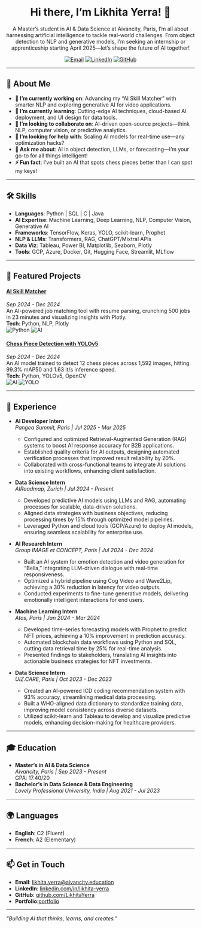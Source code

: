 <div align="center">
  <h1>Hi there, I’m Likhita Yerra! 👋</h1>
  <p>A Master’s student in AI & Data Science at Aivancity, Paris, I’m all about harnessing artificial intelligence to tackle real-world challenges. From object detection to NLP and generative models, I’m seeking an internship or apprenticeship starting April 2025—let’s shape the future of AI together!</p>
  <a href="mailto:likhita.yerra@aivancity.education"><img src="https://img.shields.io/badge/Email-Me-blue?logo=gmail" alt="Email"></a>
  <a href="https://linkedin.com/in/likhita-yerra"><img src="https://img.shields.io/badge/LinkedIn-Connect-blue?logo=linkedin" alt="LinkedIn"></a>
  <a href="https://github.com/YourUsername"><img src="https://img.shields.io/badge/GitHub-Follow-black?logo=github" alt="GitHub"></a>
</div>

---

## 🚀 About Me  
- **🔭 I’m currently working on**: Advancing my “AI Skill Matcher” with smarter NLP and exploring generative AI for video applications.  
- **🌱 I’m currently learning**: Cutting-edge AI techniques, cloud-based AI deployment, and UI design for data tools.  
- **👯 I’m looking to collaborate on**: AI-driven open-source projects—think NLP, computer vision, or predictive analytics.  
- **🤔 I’m looking for help with**: Scaling AI models for real-time use—any optimization hacks?  
- **💬 Ask me about**: AI in object detection, LLMs, or forecasting—I’m your go-to for all things intelligent!  
- **⚡ Fun fact**: I’ve built an AI that spots chess pieces better than I can spot my keys!  

---

## 🛠 Skills  
- **Languages**: Python | SQL | C | Java  
- **AI Expertise**: Machine Learning, Deep Learning, NLP, Computer Vision, Generative AI  
- **Frameworks**: TensorFlow, Keras, YOLO, scikit-learn, Prophet  
- **NLP & LLMs**: Transformers, RAG, ChatGPT/Mixtral APIs  
- **Data Viz**: Tableau, Power BI, Matplotlib, Seaborn, Plotly  
- **Tools**: GCP, Azure, Docker, Git, Hugging Face, Streamlit, MLflow  

---

## 🌟 Featured Projects  
#### [AI Skill Matcher](https://github.com/YourUsername/AI-Skill-Matcher)  
*Sep 2024 - Dec 2024*  
An AI-powered job matching tool with resume parsing, crunching 500 jobs in 23 minutes and visualizing insights with Plotly.  
**Tech**: Python, NLP, Plotly  
![Python](https://img.shields.io/badge/Python-3.9-blue?logo=python) ![AI](https://img.shields.io/badge/AI-NLP-orange)

#### [Chess Piece Detection with YOLOv5](https://github.com/YourUsername/Chess-Piece-Detection)  
*Sep 2024 - Dec 2024*  
An AI model trained to detect 12 chess pieces across 1,592 images, hitting 99.3% mAP50 and 1.63 it/s inference speed.  
**Tech**: Python, YOLOv5, OpenCV  
![AI](https://img.shields.io/badge/AI-Vision-green) ![YOLO](https://img.shields.io/badge/YOLO-v5-blue)

---

## 💼 Experience  
- **AI Developer Intern**  
  *Pangea Summit, Paris | Jul 2025 - Mar 2025*  
  - Configured and optimized Retrieval-Augmented Generation (RAG) systems to boost AI response accuracy for B2B applications.  
  - Established quality criteria for AI outputs, designing automated verification processes that improved result reliability by 20%.  
  - Collaborated with cross-functional teams to integrate AI solutions into existing workflows, enhancing client satisfaction.  

- **Data Science Intern**  
  *AIRoadmap, Zurich | Jul 2024 - Present*  
  - Developed predictive AI models using LLMs and RAG, automating processes for scalable, data-driven solutions.  
  - Aligned data strategies with business objectives, reducing processing times by 15% through optimized model pipelines.  
  - Leveraged Python and cloud tools (GCP/Azure) to deploy AI models, ensuring seamless scalability for enterprise use.  

- **AI Research Intern**  
  *Group IMAGE et CONCEPT, Paris | Jul 2024 - Dec 2024*  
  - Built an AI system for emotion detection and video generation for “Bella,” integrating LLM-driven dialogue with real-time responsiveness.  
  - Optimized a hybrid pipeline using Cog Video and Wave2Lip, achieving a 30% reduction in latency for video outputs.  
  - Conducted experiments to fine-tune generative models, delivering emotionally intelligent interactions for end users.  

- **Machine Learning Intern**  
  *Atos, Paris | Jan 2024 - Mar 2024*  
  - Developed time-series forecasting models with Prophet to predict NFT prices, achieving a 10% improvement in prediction accuracy.  
  - Automated blockchain data workflows using Python and SQL, cutting data retrieval time by 25% for real-time analysis.  
  - Presented findings to stakeholders, translating AI insights into actionable business strategies for NFT investments.  

- **Data Science Intern**  
  *UIZ.CARE, Paris | Oct 2023 - Dec 2023*  
  - Created an AI-powered ICD coding recommendation system with 93% accuracy, streamlining medical data processing.  
  - Built a WHO-aligned data dictionary to standardize training data, improving model consistency across diverse datasets.  
  - Utilized scikit-learn and Tableau to develop and visualize predictive models, enhancing decision-making for healthcare providers.  

---

## 🎓 Education  
- **Master’s in AI & Data Science**  
  *Aivancity, Paris | Sep 2023 - Present*  
  GPA: 17.40/20  
- **Bachelor’s in Data Science & Data Engineering**  
  *Lovely Professional University, India | Aug 2021 - Jul 2023*  

---

## 🌍 Languages  
- **English**: C2 (Fluent)  
- **French**: A2 (Elementary)  

---

## 📫 Get in Touch  
- **Email**: [likhita.yerra@aivancity.education](mailto:likhita.yerra@aivancity.education)  
- **LinkedIn**: [linkedin.com/in/likhita-yerra](https://linkedin.com/in/likhita-yerra)  
- **GitHub**: [github.com/LikhitaYerra](https://github.com/LikhitaYerra)
- **Portfolio**:[portfolio](https://portfolio-get7peh.gamma.site)

---
*“Building AI that thinks, learns, and creates.”*
